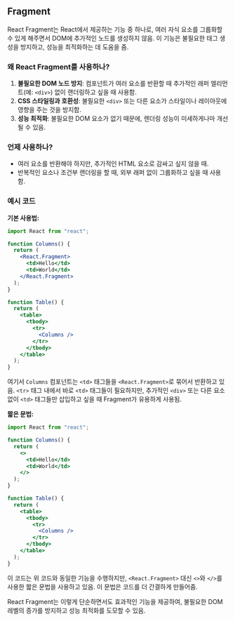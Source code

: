 ## Fragment

React Fragment는 React에서 제공하는 기능 중 하나로, 여러 자식 요소를 그룹화할 수 있게 해주면서 DOM에 추가적인 노드를 생성하지 않음. 이 기능은 불필요한 태그 생성을 방지하고, 성능을 최적화하는 데 도움을 줌.

### 왜 React Fragment를 사용하나?

1. **불필요한 DOM 노드 방지**: 컴포넌트가 여러 요소를 반환할 때 추가적인 래퍼 엘리먼트(예: `<div>`) 없이 랜더링하고 싶을 때 사용함.
2. **CSS 스타일링과 호환성**: 불필요한 `<div>` 또는 다른 요소가 스타일이나 레이아웃에 영향을 주는 것을 방지함.
3. **성능 최적화**: 불필요한 DOM 요소가 없기 때문에, 렌더링 성능이 미세하게나마 개선될 수 있음.

### 언제 사용하나?

- 여러 요소를 반환해야 하지만, 추가적인 HTML 요소로 감싸고 싶지 않을 때.
- 반복적인 요소나 조건부 랜더링을 할 때, 외부 래퍼 없이 그룹화하고 싶을 때 사용함.

### 예시 코드

**기본 사용법:**

```jsx
import React from "react";

function Columns() {
  return (
    <React.Fragment>
      <td>Hello</td>
      <td>World</td>
    </React.Fragment>
  );
}

function Table() {
  return (
    <table>
      <tbody>
        <tr>
          <Columns />
        </tr>
      </tbody>
    </table>
  );
}
```

여기서 `Columns` 컴포넌트는 `<td>` 태그들을 `<React.Fragment>`로 묶어서 반환하고 있음. `<tr>` 태그 내에서 바로 `<td>` 태그들이 필요하지만, 추가적인 `<div>` 또는 다른 요소 없이 `<td>` 태그들만 삽입하고 싶을 때 Fragment가 유용하게 사용됨.

**짧은 문법:**

```jsx
import React from "react";

function Columns() {
  return (
    <>
      <td>Hello</td>
      <td>World</td>
    </>
  );
}

function Table() {
  return (
    <table>
      <tbody>
        <tr>
          <Columns />
        </tr>
      </tbody>
    </table>
  );
}
```

이 코드는 위 코드와 동일한 기능을 수행하지만, `<React.Fragment>` 대신 `<>`와 `</>`를 사용한 짧은 문법을 사용하고 있음. 이 문법은 코드를 더 간결하게 만들어줌.

React Fragment는 이렇게 단순하면서도 효과적인 기능을 제공하여, 불필요한 DOM 레벨의 증가를 방지하고 성능 최적화를 도모할 수 있음.

